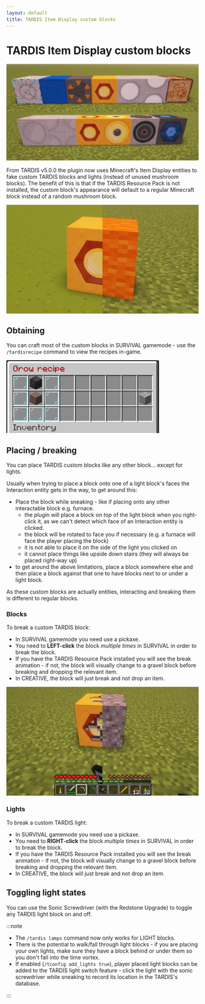 ```yaml
---
layout: default
title: TARDIS Item Display custom blocks
---
```


# TARDIS Item Display custom blocks

![Custom block and lights](/images/docs/custom_blocks_lights.jpg)

From TARDIS v5.0.0 the plugin now uses Minecraft's Item Display entities to fake custom TARDIS blocks and lights 
(instead of unused mushroom blocks). The benefit of this is that if the TARDIS Resource Pack is not installed, the 
custom block's appearance will default to a regular Minecraft block instead of a random mushroom block.

![Custom block resource pack comparison](/images/docs/resource_pack_comparison.jpg)

## Obtaining

You can craft most of the custom blocks in SURVIVAL gamemode - use the `/tardisrecipe` command to view the recipes in-game.

![Custom block recipes](/images/docs/custom_block_recipes.gif)

## Placing / breaking

You can place TARDIS custom blocks like any other block... except for lights.

Usually when trying to place a block onto one of a light block's faces the Interaction entity gets in the way, to get around this:

* Place the block while sneaking - like if placing onto any other interactable block e.g. furnace.
   - the plugin will place a block on _top_ of the light block when you right-click it, 
     as we can't detect which face of an Interaction entity is clicked.
   - the block will be rotated to face you if necessary (e.g. a furnace will face the player placing the block)
   - it is not able to place it on the side of the light you clicked on
   - it cannot place things like upside down stairs (they will always be placed right-way up)
* to get around the above limitations, place a block somewhere else and then place a block against that one to have 
  blocks next to or under a light block.

As these custom blocks are actually entities, interacting and breaking them is different to regular blocks.

### Blocks

To break a custom TARDIS block:

- In SURVIVAL gamemode you need use a pickaxe.
- You need to __LEFT-click__ the block _multiple times_ in SURVIVAL in order to break the block.
- If you have the TARDIS Resource Pack installed you will see the break animation - if not, the block will 
  visually change to a gravel block before breaking and dropping the relevant item. 
- In CREATIVE, the block will just break and not drop an item.

![Custom block break](/images/docs/custom_break.jpg)

### Lights

To break a custom TARDIS light:

- In SURVIVAL gamemode you need use a pickaxe.
- You need to __RIGHT-click__ the block _multiple times_ in SURVIVAL in order to break the block.
- If you have the TARDIS Resource Pack installed you will see the break animation - if not, the block will
  visually change to a gravel block before breaking and dropping the relevant item.
- In CREATIVE, the block will just break and not drop an item.

## Toggling light states

You can use the Sonic Screwdriver (with the Redstone Upgrade) to toggle any TARDIS light block on and off.

:::note

* The `/tardis lamps` command now only works for LIGHT blocks.
* There is the potential to walk/fall through light blocks - if you are placing your own lights, make sure they have 
  a block behind or under them so you don't fall into the time vortex.
* If enabled (`/tconfig add_lights true`), player placed light blocks can be added to the TARDIS light switch feature - click the light with the sonic screwdriver while sneaking to record its location in the TARDIS's database.

:::